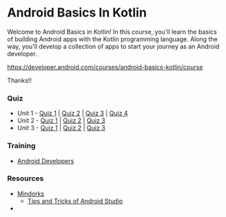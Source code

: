 # Android Basics In Kotlin

Welcome to Android Basics in Kotlin! In this course, you'll learn the basics of building Android apps with the Kotlin programming language. Along the way, you'll develop a collection of apps to start your journey as an Android developer.  

https://developer.android.com/courses/android-basics-kotlin/course

Thanks!!

### Quiz

* Unit 1 - 
    [Quiz 1](https://github.com/DanyZambrano/AndroidBasicsInKotlin/blob/main/Unit%201%20%7C%20Basic/Quiz%201.md) |  [Quiz 2](https://github.com/DanyZambrano/AndroidBasicsInKotlin/blob/main/Unit%201%20%7C%20Basic/Quiz%202.md) | [Quiz 3](https://github.com/DanyZambrano/AndroidBasicsInKotlin/blob/main/Unit%201%20%7C%20Basic/Quiz%203.md) | [Quiz 4](https://github.com/DanyZambrano/AndroidBasicsInKotlin/blob/main/Unit%201%20%7C%20Basic/Quiz%204.md)
* Unit 2 - 
    [Quiz 1](https://github.com/DanyZambrano/AndroidBasicsInKotlin/blob/main/Unit%203%20%7C%20Navigation/3.%20Navigation/Quiz.md) |  [Quiz 2](https://github.com/DanyZambrano/AndroidBasicsInKotlin/blob/main/Unit%203%20%7C%20Navigation/4.%20Architecture%20Components/Quiz.md) | [Quiz 3]()
* Unit 3 - 
    [Quiz 1](https://github.com/DanyZambrano/AndroidBasicsInKotlin/blob/main/Unit%203%20%7C%20Navigation/3.%20Navigation/Quiz.md) |  [Quiz 2](https://github.com/DanyZambrano/AndroidBasicsInKotlin/blob/main/Unit%203%20%7C%20Navigation/4.%20Architecture%20Components/Quiz.md) | [Quiz 3]()

### Training

* [Android Developers](https://developer.android.com/courses)


### Resources

* [Mindorks](https://mindorks.com)
    * [Tips and Tricks of Android Studio](https://blog.mindorks.com/tips-and-tricks-of-android-studio)
* 